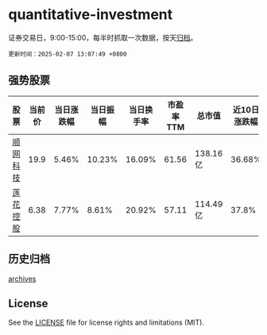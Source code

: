 # quantitative-investment

证券交易日，9:00-15:00，每半时抓取一次数据，按天[归档](archives)。

`更新时间：2025-02-07 13:07:49 +0800`

## 强势股票

|股票|当前价|当日涨跌幅|当日振幅|当日换手率|市盈率TTM|总市值|近10日涨跌幅|
|----|----|----|----|----|----|----|----|
|[顺网科技](https://xueqiu.com/S/SZ300113)|19.9|5.46%|10.23%|16.09%|61.56|138.16亿|36.68%|
|[莲花控股](https://xueqiu.com/S/SH600186)|6.38|7.77%|8.61%|20.92%|57.11|114.49亿|37.8%|

## 历史归档

[archives](archives)

## License

See the [LICENSE](LICENSE) file for license rights and limitations (MIT).